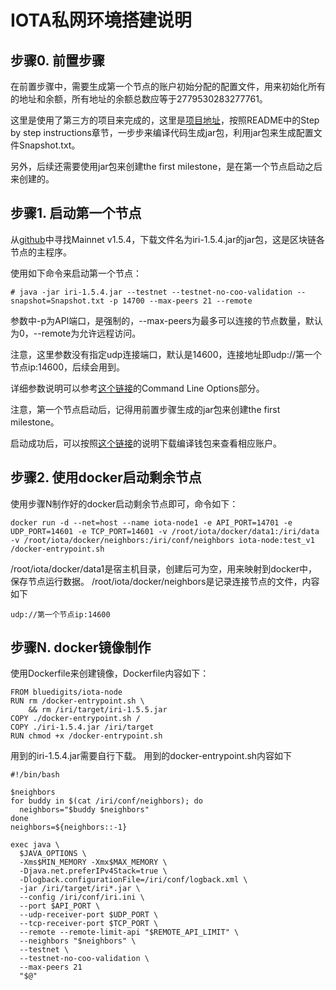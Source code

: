 # IOTA私网环境搭建说明

## 步骤0. 前置步骤
在前置步骤中，需要生成第一个节点的账户初始分配的配置文件，用来初始化所有的地址和余额，所有地址的余额总数应等于2779530283277761。

这里是使用了第三方的项目来完成的，这里是[项目地址](https://github.com/schierlm/private-iota-testnet)，按照README中的Step by step instructions章节，一步步来编译代码生成jar包，利用jar包来生成配置文件Snapshot.txt。

另外，后续还需要使用jar包来创建the first milestone，是在第一个节点启动之后来创建的。

## 步骤1. 启动第一个节点
从[github](https://github.com/iotaledger/iri/releases)中寻找Mainnet v1.5.4，下载文件名为iri-1.5.4.jar的jar包，这是区块链各节点的主程序。

使用如下命令来启动第一个节点：
```
# java -jar iri-1.5.4.jar --testnet --testnet-no-coo-validation --snapshot=Snapshot.txt -p 14700 --max-peers 21 --remote
```
参数中-p为API端口，是强制的，--max-peers为最多可以连接的节点数量，默认为0，--remote为允许远程访问。

注意，这里参数没有指定udp连接端口，默认是14600，连接地址即udp://第一个节点ip:14600，后续会用到。

详细参数说明可以参考[这个链接](https://github.com/iotaledger/iri)的Command Line Options部分。

注意，第一个节点启动后，记得用前置步骤生成的jar包来创建the first milestone。

启动成功后，可以按照[这个链接](https://www.mobilefish.com/developer/iota/iota_quickguide_build_install_testnet_wallet.html)的说明下载编译钱包来查看相应账户。

## 步骤2. 使用docker启动剩余节点
使用步骤N制作好的docker启动剩余节点即可，命令如下：

```
docker run -d --net=host --name iota-node1 -e API_PORT=14701 -e UDP_PORT=14601 -e TCP_PORT=14601 -v /root/iota/docker/data1:/iri/data -v /root/iota/docker/neighbors:/iri/conf/neighbors iota-node:test_v1 /docker-entrypoint.sh
```
/root/iota/docker/data1是宿主机目录，创建后可为空，用来映射到docker中，保存节点运行数据。
/root/iota/docker/neighbors是记录连接节点的文件，内容如下
```
udp://第一个节点ip:14600
```

## 步骤N. docker镜像制作

使用Dockerfile来创建镜像，Dockerfile内容如下：
``` 
FROM bluedigits/iota-node
RUN rm /docker-entrypoint.sh \
    && rm /iri/target/iri-1.5.5.jar
COPY ./docker-entrypoint.sh /
COPY ./iri-1.5.4.jar /iri/target
RUN chmod +x /docker-entrypoint.sh
```
用到的iri-1.5.4.jar需要自行下载。
用到的docker-entrypoint.sh内容如下
```
#!/bin/bash

$neighbors
for buddy in $(cat /iri/conf/neighbors); do
  neighbors="$buddy $neighbors"
done
neighbors=${neighbors::-1}

exec java \
  $JAVA_OPTIONS \
  -Xms$MIN_MEMORY -Xmx$MAX_MEMORY \
  -Djava.net.preferIPv4Stack=true \
  -Dlogback.configurationFile=/iri/conf/logback.xml \
  -jar /iri/target/iri*.jar \
  --config /iri/conf/iri.ini \
  --port $API_PORT \
  --udp-receiver-port $UDP_PORT \
  --tcp-receiver-port $TCP_PORT \
  --remote --remote-limit-api "$REMOTE_API_LIMIT" \
  --neighbors "$neighbors" \
  --testnet \
  --testnet-no-coo-validation \
  --max-peers 21
  "$@"
```

